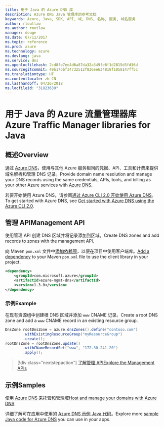 ```yaml
---
title: 用于 Java 的 Azure DNS 库
description: Azure DNS Java 管理库的参考文档
keywords: Azure, Java, SDK, API, 域, DNS, 名称, 服务, 域名服务
author: rloutlaw
ms.author: routlaw
manager: douge
ms.date: 07/11/2017
ms.topic: reference
ms.prod: azure
ms.technology: azure
ms.devlang: java
ms.service: dns
ms.openlocfilehash: 2cd8fe7ee4d6a87da32a349fe8f1d2815d3fd36d
ms.sourcegitcommit: 49b17bbf34732512f836ee634818f1058147ff5c
ms.translationtype: HT
ms.contentlocale: zh-CN
ms.lasthandoff: 04/26/2018
ms.locfileid: "31823630"
---
```

# <a name="azure-traffic-manager-libraries-for-java"></a><span data-ttu-id="2b76c-104">用于 Java 的 Azure 流量管理器库</span><span class="sxs-lookup"><span data-stu-id="2b76c-104">Azure Traffic Manager libraries for Java</span></span>

## <a name="overview"></a><span data-ttu-id="2b76c-105">概述</span><span class="sxs-lookup"><span data-stu-id="2b76c-105">Overview</span></span>

<span data-ttu-id="2b76c-106">通过 [Azure DNS](/azure/dns/dns-overview)，使用与其他 Azure 服务相同的凭据、API、工具和计费来提供域名解析和管理 DNS 记录。</span><span class="sxs-lookup"><span data-stu-id="2b76c-106">Provide domain name resolution and manage your DNS records using the same credentials, APIs, tools, and billing as your other Azure services with [Azure DNS](/azure/dns/dns-overview).</span></span>

<span data-ttu-id="2b76c-107">若要开始使用 Azure DNS，请参阅[通过 Azure CLI 2.0 开始使用 Azure DNS](/azure/dns/dns-getstarted-cli)。</span><span class="sxs-lookup"><span data-stu-id="2b76c-107">To get started with Azure DNS, see [Get started with Azure DNS using the Azure CLI 2.0](/azure/dns/dns-getstarted-cli).</span></span>

## <a name="management-api"></a><span data-ttu-id="2b76c-108">管理 API</span><span class="sxs-lookup"><span data-stu-id="2b76c-108">Management API</span></span>

<span data-ttu-id="2b76c-109">使用管理 API 创建 DNS 区域并将记录添加到区域。</span><span class="sxs-lookup"><span data-stu-id="2b76c-109">Create DNS zones and add records to zones with the management API.</span></span>

<span data-ttu-id="2b76c-110">向 Maven `pom.xml` 文件中[添加依赖项](https://maven.apache.org/guides/getting-started/index.html#How_do_I_use_external_dependencies)，以便在项目中使用客户端库。</span><span class="sxs-lookup"><span data-stu-id="2b76c-110">[Add a dependency](https://maven.apache.org/guides/getting-started/index.html#How_do_I_use_external_dependencies) to your Maven `pom.xml` file to use the client library in your project.</span></span>

```XML
<dependency>
    <groupId>com.microsoft.azure</groupId>
    <artifactId>azure-mgmt-dns</artifactId>
    <version>1.3.0</version>
</dependency>
```   

### <a name="example"></a><span data-ttu-id="2b76c-111">示例</span><span class="sxs-lookup"><span data-stu-id="2b76c-111">Example</span></span>

<span data-ttu-id="2b76c-112">在现有资源组中创建根 DNS 区域并添加 `www` CNAME 记录。</span><span class="sxs-lookup"><span data-stu-id="2b76c-112">Create a root DNS zone and add a `www` CNAME record in an existing resource group.</span></span>

```java
DnsZone rootDnsZone = azure.dnsZones().define("contoso.com")
        .withExistingResourceGroup("myResourceGroup")
        .create();
rootDnsZone = rootDnsZone.update()
        .withCNameRecordSet("www", "172.30.241.20")
        .apply();
```

> [!div class="nextstepaction"]
> [<span data-ttu-id="2b76c-113">了解管理 API</span><span class="sxs-lookup"><span data-stu-id="2b76c-113">Explore the Management APIs</span></span>](/java/api/overview/azure/dns/management)

## <a name="samples"></a><span data-ttu-id="2b76c-114">示例</span><span class="sxs-lookup"><span data-stu-id="2b76c-114">Samples</span></span>

[<span data-ttu-id="2b76c-115">使用 Azure DNS 来托管和管理域</span><span class="sxs-lookup"><span data-stu-id="2b76c-115">Host and manage your domains with Azure DNS</span></span>](https://github.com/Azure-Samples/dns-java-host-and-manage-your-domains)

<span data-ttu-id="2b76c-116">详细了解可在应用中使用的 [Azure DNS 示例 Java 代码](https://azure.microsoft.com/resources/samples/?platform=java&term=dns)。</span><span class="sxs-lookup"><span data-stu-id="2b76c-116">Explore more [sample Java code for Azure DNS](https://azure.microsoft.com/resources/samples/?platform=java&term=dns) you can use in your apps.</span></span>

<!---Loc Comment: Please, refer to conversation section to check the issue. Thanks.--->
